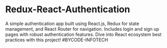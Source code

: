 # Redux-React-Authentication
A simple authentication app built using React.js, Redux for state management, and React Router for navigation. Includes login and sign up pages with robust authentication features. Dive into React ecosystem best practices with this project!  #BYCODE-INFOTECH

